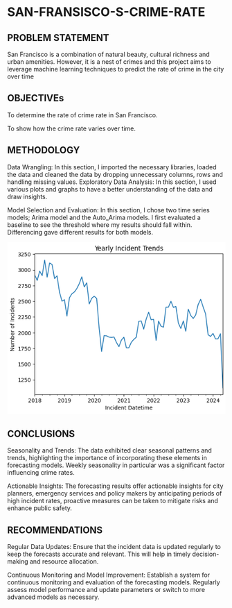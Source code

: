 # SAN-FRANSISCO-S-CRIME-RATE


## PROBLEM STATEMENT

San Francisco is a combination of natural beauty, cultural richness and urban amenities. 
However, it is a nest of crimes and this project aims to leverage machine learning techniques to predict the rate of crime in the city over time

## OBJECTIVEs

To determine the rate of crime rate in San Francisco.

To show how the crime rate varies over time.



## METHODOLOGY

Data Wrangling: In this section, I imported the necessary libraries, loaded the data and cleaned the data by dropping unnecessary columns, rows and handling missing values.
Exploratory Data Analysis: In this section, I used various plots and graphs to have a better understanding of the data and draw insights.

Model Selection and Evaluation: In this section, I chose two time series models; Arima model and the Auto_Arima models. I first evaluated a baseline to see the threshold where my results should fall within. Differencing gave different results for both models.

![Trend Image](Trend.PNG)

## CONCLUSIONS

Seasonality and Trends: The data exhibited clear seasonal patterns and trends, highlighting the importance of incorporating these elements in forecasting models. Weekly seasonality in particular was a significant factor influencing crime rates.

Actionable Insights: The forecasting results offer actionable insights for city planners, emergency services and policy makers by anticipating periods of high incident rates, proactive measures can be taken to mitigate risks and enhance public safety.

## RECOMMENDATIONS

Regular Data Updates: Ensure that the incident data is updated regularly to keep the forecasts accurate and relevant. This will help in timely decision-making and resource allocation.

Continuous Monitoring and Model Improvement: Establish a system for continuous monitoring and evaluation of the forecasting models. Regularly assess model performance and update parameters or switch to more advanced models as necessary.
